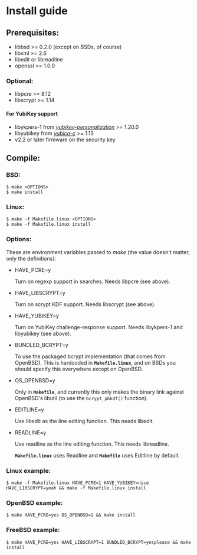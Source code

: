 # Install guide
## Prerequisites:
- libbsd >= 0.2.0 (except on BSDs, of course)
- libxml >= 2.6
- libedit or libreadline
- openssl >= 1.0.0

### Optional:
- libpcre >= 8.12
- libscrypt >= 1.14
#### For YubiKey support
  - libykpers-1 from [_yubikey-personalization_](https://github.com/Yubico/yubikey-personalization/) >= 1.20.0
  - libyubikey from [_yubico-c_](https://github.com/Yubico/yubico-c/) >= 1.13
  - v2.2 or later firmware on the security key


## Compile:

### BSD:
    $ make <OPTIONS>  
    $ make install  

### Linux:
    $ make -f Makefile.linux <OPTIONS>
    $ make -f Makefile.linux install

### Options:
These are environment variables passed to _make_ (the value doesn't matter, only the definitions):

  - HAVE_PCRE=y

    Turn on regexp support in searches. Needs libpcre (see above).
  - HAVE_LIBSCRYPT=y

    Turn on scrypt KDF support. Needs libscrypt (see above).
  - HAVE_YUBIKEY=y

    Turn on YubiKey challenge-response support. Needs libykpers-1 and libyubikey (see above).
  - BUNDLED_BCRYPT=y

    To use the packaged bcrypt implementation (that comes from OpenBSD). This is hardcoded in **`Makefile.linux`**, and on BSDs you should specify this everywhere except on OpenBSD.
  - OS_OPENBSD=y

    Only in **`Makefile`**, and currently this only makes the binary link against OpenBSD's libutil (to use the `bcrypt_pbkdf()` function).
  - EDITLINE=y

    Use libedit as the line editing function. This needs libedit.
  - READLINE=y

    Use readline as the line editing function. This needs libreadline.

    **`Makefile.linux`** uses Readline and **`Makefile`** uses Editline by default.

### Linux example:
    $ make -f Makefile.linux HAVE_PCRE=1 HAVE_YUBIKEY=nice HAVE_LIBSCRYPT=yeah && make -f Makefile.linux install

### OpenBSD example:
    $ make HAVE_PCRE=yes OS_OPENBSD=1 && make install

### FreeBSD example:
    $ make HAVE_PCRE=yes HAVE_LIBSCRYPT=1 BUNDLED_BCRYPT=yesplease && make install
